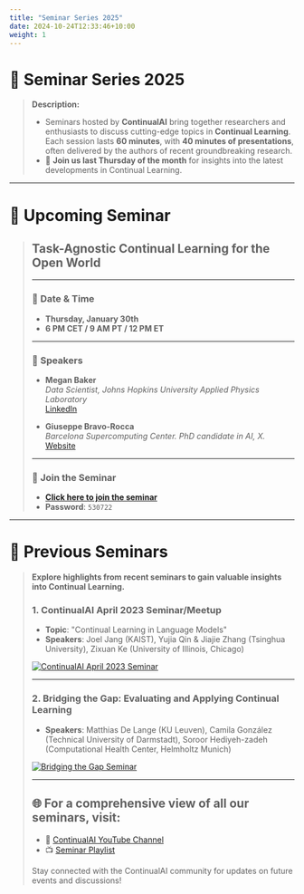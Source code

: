```yaml
---
title: "Seminar Series 2025"
date: 2024-10-24T12:33:46+10:00
weight: 1
---
```


# 🌟 Seminar Series 2025

> **Description:**
>
> - Seminars hosted by **ContinualAI** bring together researchers and enthusiasts to discuss cutting-edge topics in **Continual Learning**. Each session lasts **60 minutes**, with **40 minutes of presentations**, often delivered by the authors of recent groundbreaking research.
> - 📅 **Join us last Thursday of the month** for insights into the latest developments in Continual Learning.

---

# 📢 Upcoming Seminar

> ## **Task-Agnostic Continual Learning for the Open World**
>
> ---
>
> ### 📅 **Date & Time**
>
> - **Thursday, January 30th**
> - **6 PM CET / 9 AM PT / 12 PM ET**
>
> ---
>
> ### 🎤 **Speakers**
>
> - **Megan Baker**  
>   *Data Scientist, Johns Hopkins University Applied Physics Laboratory*  
>   [LinkedIn](https://www.linkedin.com/in/megan-baker-b6875396)
>
> - **Giuseppe Bravo-Rocca**  
>   *Barcelona Supercomputing Center. PhD candidate in AI, X.*  
>   [Website](https://gusseppe.github.io)
>
> ---
>
> ### 🌟 **Join the Seminar**
>
> - [**Click here to join the seminar**](https://stanford.zoom.us/j/95204198748?pwd=z3gpyxrUqPJSip9tGa75OrSUrcznjx.1)  
> - **Password**: `530722`

---

# 🎥 Previous Seminars

> **Explore highlights from recent seminars to gain valuable insights into Continual Learning.**
>
> ### **1. ContinualAI April 2023 Seminar/Meetup**
> - **Topic**: "Continual Learning in Language Models"
> - **Speakers**: Joel Jang (KAIST), Yujia Qin & Jiajie Zhang (Tsinghua University), Zixuan Ke (University of Illinois, Chicago)
>
> [![ContinualAI April 2023 Seminar](https://img.youtube.com/vi/FmfRukpRKjg/0.jpg)](https://www.youtube.com/watch?v=FmfRukpRKjg)
>
> ---
>
> ### **2. Bridging the Gap: Evaluating and Applying Continual Learning**
> - **Speakers**: Matthias De Lange (KU Leuven), Camila González (Technical University of Darmstadt), Soroor Hediyeh-zadeh (Computational Health Center, Helmholtz Munich)
>
> [![Bridging the Gap Seminar](https://img.youtube.com/vi/T2IYBSyug6w/0.jpg)](https://www.youtube.com/watch?v=T2IYBSyug6w)
>
> ---
>
> ## 🌐 For a comprehensive view of all our seminars, visit:
> - 🎥 [ContinualAI YouTube Channel](https://www.youtube.com/@ContinualAI)
> - 📺 [Seminar Playlist](https://www.youtube.com/playlist?list=PLm6QXeaB-XkBMFxvgZvYjqhaPgGg8Um9Z)
>
> Stay connected with the ContinualAI community for updates on future events and discussions!
